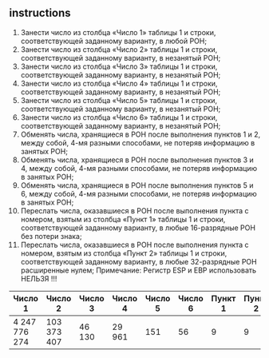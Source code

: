 ## instructions
1.	Занести число из столбца «Число 1» таблицы 1 и строки, соответствующей заданному варианту, в любой РОН;
2.	Занести число из столбца «Число 2» таблицы 1 и строки, соответствующей заданному варианту, в незанятый РОН;
3.	Занести число из столбца «Число 3» таблицы 1 и строки, соответствующей заданному варианту, в незанятый РОН;
4.	Занести число из столбца «Число 4» таблицы 1 и строки, соответствующей заданному варианту, в незанятый РОН;
5.	Занести число из столбца «Число 5» таблицы 1 и строки, соответствующей заданному варианту, в незанятый РОН;
6.	Занести число из столбца «Число 6» таблицы 1 и строки, соответствующей заданному варианту, в незанятый РОН;
7.	Обменять числа, хранящиеся в РОН после выполнения пунктов 1 и 2, между собой, 4-мя разными способами, не потеряв информацию в занятых РОН;
8.	Обменять числа, хранящиеся в РОН после выполнения пунктов 3 и 4, между собой, 4-мя разными способами, не потеряв информацию в занятых РОН;
9.	Обменять числа, хранящиеся в РОН после выполнения пунктов 5 и 6, между собой, 4-мя разными способами, не потеряв информацию в занятых РОН;
10.	Переслать числа, оказавшиеся в РОН после выполнения пункта с номером, взятым из столбца «Пункт 1» таблицы 1 и строки, соответствующей заданному варианту, в любые 16-разрядные РОН без потери знака;
11.	Переслать числа, оказавшиеся в РОН после выполнения пункта с номером, взятым из столбца «Пункт 2» таблицы 1 и строки, соответствующей заданному варианту, в любые 32-разрядные РОН расширенные нулем;
     Примечание: Регистр ESP и EBP использовать НЕЛЬЗЯ !!!

| Число  1      | Число  2    | Число 3 | Число 4 | Число 5 | Число 6 | Пункт 1 | Пункт 2 |
| ------------- | ----------- | ------- | ------- | ------- | ------- | ------- | ------- |
| 4 247 776 274 | 103 373 407 | 46 130  | 29 961  | 151     | 56      | 9       | 9       |
